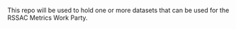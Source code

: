 This repo will be used to hold one or more datasets that can be used
for the RSSAC Metrics Work Party.
